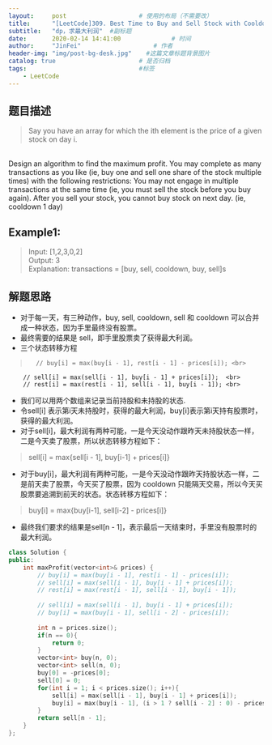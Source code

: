 ```yaml
---
layout:     post                    # 使用的布局（不需要改） 
title:      "[LeetCode]309. Best Time to Buy and Sell Stock with Cooldown"               # 标题  
subtitle:   "dp，求最大利润"  #副标题 
date:       2020-02-14 14:41:00              # 时间 
author:     "JinFei"                    # 作者 
header-img: "img/post-bg-desk.jpg"    #这篇文章标题背景图片 
catalog: true                       # 是否归档 
tags:                               #标签     
    - LeetCode 
---
```


## 题目描述
> Say you have an array for which the ith element is the price of a given stock on day i.
<br>
Design an algorithm to find the maximum profit. You may complete as many transactions as you like (ie, buy one and sell one share of the stock multiple times) with the following restrictions:
<brs>
You may not engage in multiple transactions at the same time (ie, you must sell the stock before you buy again).
After you sell your stock, you cannot buy stock on next day. (ie, cooldown 1 day)

## Example1:
 
> Input: [1,2,3,0,2] <br>
Output: 3  <br>
Explanation: transactions = [buy, sell, cooldown, buy, sell]s



## 解题思路
- 对于每一天，有三种动作，buy, sell, cooldown, sell 和 cooldown 可以合并成一种状态，因为手里最终没有股票。
- 最终需要的结果是 sell，即手里股票卖了获得最大利润。
- 三个状态转移方程
>       // buy[i] = max(buy[i - 1], rest[i - 1] - prices[i]); <br>
        // sell[i] = max(sell[i - 1], buy[i - 1] + prices[i]);  <br>
        // rest[i] = max(rest[i - 1], sell[i - 1], buy[i - 1]); <br>
        
- 我们可以用两个数组来记录当前持股和未持股的状态.
- 令sell[i] 表示第i天未持股时，获得的最大利润，buy[i]表示第i天持有股票时，获得的最大利润。
- 对于sell[i]，最大利润有两种可能，一是今天没动作跟昨天未持股状态一样，二是今天卖了股票，所以状态转移方程如下：
 > sell[i] = max{sell[i - 1], buy[i-1] + prices[i]}
- 对于buy[i]，最大利润有两种可能，一是今天没动作跟昨天持股状态一样，二是前天卖了股票，今天买了股票，因为 cooldown 只能隔天交易，所以今天买股票要追溯到前天的状态。状态转移方程如下：
 > buy[i] = max{buy[i-1], sell[i-2] - prices[i]}
- 最终我们要求的结果是sell[n - 1]，表示最后一天结束时，手里没有股票时的最大利润。

```C++
class Solution {
public:
    int maxProfit(vector<int>& prices) {
        // buy[i] = max(buy[i - 1], rest[i - 1] - prices[i]);
        // sell[i] = max(sell[i - 1], buy[i - 1] + prices[i]);
        // rest[i] = max(rest[i - 1], sell[i - 1], buy[i - 1]);
        
        // sell[i] = max(sell[i - 1], buy[i - 1] + prices[i]);
        // buy[i] = max(buy[i - 1], sell[i - 2] - prices[i]);
        
        int n = prices.size();
        if(n == 0){
            return 0;
        }
        vector<int> buy(n, 0);
        vector<int> sell(n, 0);
        buy[0] = -prices[0];
        sell[0] = 0;
        for(int i = 1; i < prices.size(); i++){
            sell[i] = max(sell[i - 1], buy[i - 1] + prices[i]);
            buy[i] = max(buy[i - 1], (i > 1 ? sell[i - 2] : 0) - prices[i]);
        }
        return sell[n - 1];
    }
};
```
